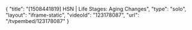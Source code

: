 {
    "title": "[1508441819] HSN | Life Stages: Aging Changes",
    "type": "solo",
    "layout": "iframe-static",
    "videoId": "123178087",
    "url": "\/tvpembed\/123178087"
}